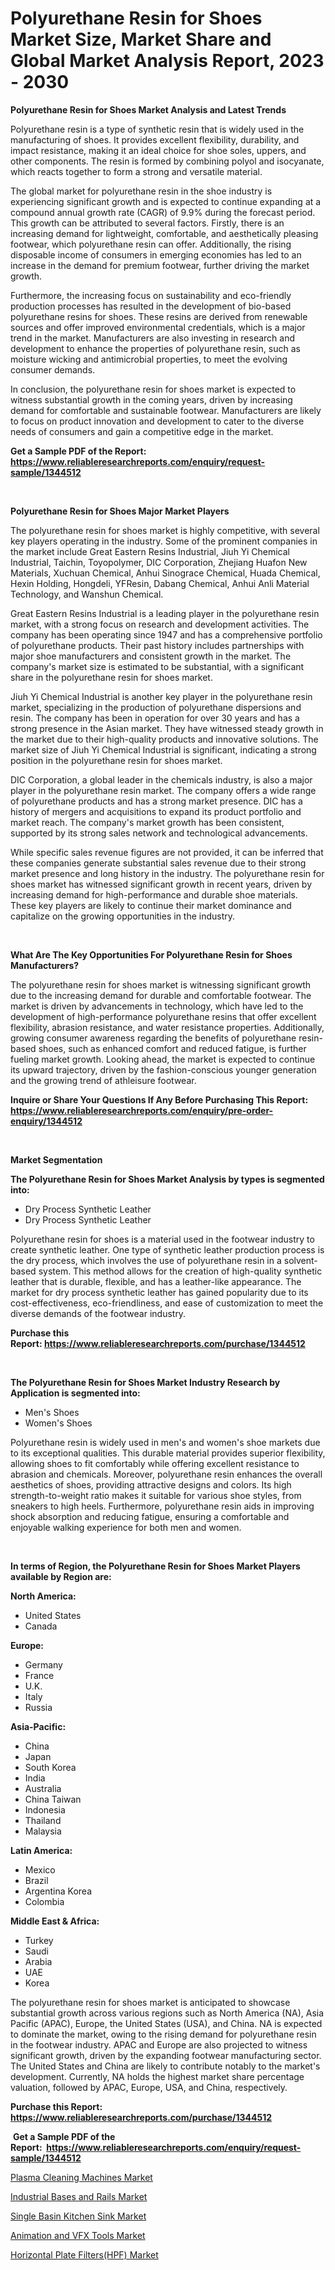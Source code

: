<p><h1>Polyurethane Resin for Shoes Market Size, Market Share and Global Market Analysis Report, 2023 - 2030</h1></p><p><strong>Polyurethane Resin for Shoes Market Analysis and Latest Trends</strong></p>
<p><p>Polyurethane resin is a type of synthetic resin that is widely used in the manufacturing of shoes. It provides excellent flexibility, durability, and impact resistance, making it an ideal choice for shoe soles, uppers, and other components. The resin is formed by combining polyol and isocyanate, which reacts together to form a strong and versatile material.</p><p>The global market for polyurethane resin in the shoe industry is experiencing significant growth and is expected to continue expanding at a compound annual growth rate (CAGR) of 9.9% during the forecast period. This growth can be attributed to several factors. Firstly, there is an increasing demand for lightweight, comfortable, and aesthetically pleasing footwear, which polyurethane resin can offer. Additionally, the rising disposable income of consumers in emerging economies has led to an increase in the demand for premium footwear, further driving the market growth.</p><p>Furthermore, the increasing focus on sustainability and eco-friendly production processes has resulted in the development of bio-based polyurethane resins for shoes. These resins are derived from renewable sources and offer improved environmental credentials, which is a major trend in the market. Manufacturers are also investing in research and development to enhance the properties of polyurethane resin, such as moisture wicking and antimicrobial properties, to meet the evolving consumer demands.</p><p>In conclusion, the polyurethane resin for shoes market is expected to witness substantial growth in the coming years, driven by increasing demand for comfortable and sustainable footwear. Manufacturers are likely to focus on product innovation and development to cater to the diverse needs of consumers and gain a competitive edge in the market.</p></p>
<p><strong>Get a Sample PDF of the Report:&nbsp; <a href="https://www.reliableresearchreports.com/enquiry/request-sample/1344512">https://www.reliableresearchreports.com/enquiry/request-sample/1344512</a></strong></p>
<p>&nbsp;</p>
<p><strong>Polyurethane Resin for Shoes Major Market Players</strong></p>
<p><p>The polyurethane resin for shoes market is highly competitive, with several key players operating in the industry. Some of the prominent companies in the market include Great Eastern Resins Industrial, Jiuh Yi Chemical Industrial, Taichin, Toyopolymer, DIC Corporation, Zhejiang Huafon New Materials, Xuchuan Chemical, Anhui Sinograce Chemical, Huada Chemical, Hexin Holding, Hongdeli, YFResin, Dabang Chemical, Anhui Anli Material Technology, and Wanshun Chemical.</p><p>Great Eastern Resins Industrial is a leading player in the polyurethane resin market, with a strong focus on research and development activities. The company has been operating since 1947 and has a comprehensive portfolio of polyurethane products. Their past history includes partnerships with major shoe manufacturers and consistent growth in the market. The company's market size is estimated to be substantial, with a significant share in the polyurethane resin for shoes market.</p><p>Jiuh Yi Chemical Industrial is another key player in the polyurethane resin market, specializing in the production of polyurethane dispersions and resin. The company has been in operation for over 30 years and has a strong presence in the Asian market. They have witnessed steady growth in the market due to their high-quality products and innovative solutions. The market size of Jiuh Yi Chemical Industrial is significant, indicating a strong position in the polyurethane resin for shoes market.</p><p>DIC Corporation, a global leader in the chemicals industry, is also a major player in the polyurethane resin market. The company offers a wide range of polyurethane products and has a strong market presence. DIC has a history of mergers and acquisitions to expand its product portfolio and market reach. The company's market growth has been consistent, supported by its strong sales network and technological advancements.</p><p>While specific sales revenue figures are not provided, it can be inferred that these companies generate substantial sales revenue due to their strong market presence and long history in the industry. The polyurethane resin for shoes market has witnessed significant growth in recent years, driven by increasing demand for high-performance and durable shoe materials. These key players are likely to continue their market dominance and capitalize on the growing opportunities in the industry.</p></p>
<p>&nbsp;</p>
<p><strong>What Are The Key Opportunities For Polyurethane Resin for Shoes Manufacturers?</strong></p>
<p><p>The polyurethane resin for shoes market is witnessing significant growth due to the increasing demand for durable and comfortable footwear. The market is driven by advancements in technology, which have led to the development of high-performance polyurethane resins that offer excellent flexibility, abrasion resistance, and water resistance properties. Additionally, growing consumer awareness regarding the benefits of polyurethane resin-based shoes, such as enhanced comfort and reduced fatigue, is further fueling market growth. Looking ahead, the market is expected to continue its upward trajectory, driven by the fashion-conscious younger generation and the growing trend of athleisure footwear.</p></p>
<p><strong>Inquire or Share Your Questions If Any Before Purchasing This Report: <a href="https://www.reliableresearchreports.com/enquiry/pre-order-enquiry/1344512">https://www.reliableresearchreports.com/enquiry/pre-order-enquiry/1344512</a></strong></p>
<p>&nbsp;</p>
<p><strong>Market Segmentation</strong></p>
<p><strong>The Polyurethane Resin for Shoes Market Analysis by types is segmented into:</strong></p>
<p><ul><li>Dry Process Synthetic Leather</li><li>Dry Process Synthetic Leather</li></ul></p>
<p><p>Polyurethane resin for shoes is a material used in the footwear industry to create synthetic leather. One type of synthetic leather production process is the dry process, which involves the use of polyurethane resin in a solvent-based system. This method allows for the creation of high-quality synthetic leather that is durable, flexible, and has a leather-like appearance. The market for dry process synthetic leather has gained popularity due to its cost-effectiveness, eco-friendliness, and ease of customization to meet the diverse demands of the footwear industry.</p></p>
<p><strong>Purchase this Report:&nbsp;<a href="https://www.reliableresearchreports.com/purchase/1344512">https://www.reliableresearchreports.com/purchase/1344512</a></strong></p>
<p>&nbsp;</p>
<p><strong>The Polyurethane Resin for Shoes Market Industry Research by Application is segmented into:</strong></p>
<p><ul><li>Men's Shoes</li><li>Women's Shoes</li></ul></p>
<p><p>Polyurethane resin is widely used in men's and women's shoe markets due to its exceptional qualities. This durable material provides superior flexibility, allowing shoes to fit comfortably while offering excellent resistance to abrasion and chemicals. Moreover, polyurethane resin enhances the overall aesthetics of shoes, providing attractive designs and colors. Its high strength-to-weight ratio makes it suitable for various shoe styles, from sneakers to high heels. Furthermore, polyurethane resin aids in improving shock absorption and reducing fatigue, ensuring a comfortable and enjoyable walking experience for both men and women.</p></p>
<p>&nbsp;</p>
<p><strong>In terms of Region, the Polyurethane Resin for Shoes Market Players available by Region are:</strong></p>
<p>
    <p> <strong> North America: </strong>
        <ul>
            <li>United States</li>
            <li>Canada</li>
        </ul>
        </p> 
    <p> <strong> Europe: </strong>
        <ul>
            <li>Germany</li>
            <li>France</li>
            <li>U.K.</li>
            <li>Italy</li>
            <li>Russia</li>
        </ul>
        </p> 
    <p> <strong> Asia-Pacific: </strong>
        <ul>
            <li>China</li>
            <li>Japan</li>
            <li>South Korea</li>
            <li>India</li>
            <li>Australia</li>
            <li>China Taiwan</li>
            <li>Indonesia</li>
            <li>Thailand</li>
            <li>Malaysia</li>
        </ul>
        </p> 
    <p> <strong> Latin America: </strong>
        <ul>
            <li>Mexico</li>
            <li>Brazil</li>
            <li>Argentina Korea</li>
            <li>Colombia</li>
        </ul>
        </p> 
    <p> <strong> Middle East & Africa: </strong>
        <ul>
            <li>Turkey</li>
            <li>Saudi</li>
            <li>Arabia</li>
            <li>UAE</li>
            <li>Korea</li>
        </ul>
    </p>
    </p>
<p><p>The polyurethane resin for shoes market is anticipated to showcase substantial growth across various regions such as North America (NA), Asia Pacific (APAC), Europe, the United States (USA), and China. NA is expected to dominate the market, owing to the rising demand for polyurethane resin in the footwear industry. APAC and Europe are also projected to witness significant growth, driven by the expanding footwear manufacturing sector. The United States and China are likely to contribute notably to the market's development. Currently, NA holds the highest market share percentage valuation, followed by APAC, Europe, USA, and China, respectively.</p></p>
<p><strong>Purchase this Report: <a href="https://www.reliableresearchreports.com/purchase/1344512">https://www.reliableresearchreports.com/purchase/1344512</a></strong></p>
<p>&nbsp;<strong>Get a Sample PDF of the Report:&nbsp;&nbsp;<a href="https://www.reliableresearchreports.com/enquiry/request-sample/1344512">https://www.reliableresearchreports.com/enquiry/request-sample/1344512</a></strong></p>
<p><strong></strong></p>
<p><p><a href="https://www.linkedin.com/pulse/plasma-cleaning-machines-market-insights-players-6uehe/">Plasma Cleaning Machines Market</a></p><p><a href="https://github.com/rahu1502/Market-Research-Report-List-1/blob/main/industrial-bases-and-rails-market.md">Industrial Bases and Rails Market</a></p><p><a href="https://medium.com/@rajuchacharp23/single-basin-kitchen-sink-market-size-growth-forecast-2023-2030-16aa4995f796">Single Basin Kitchen Sink Market</a></p><p><a href="https://github.com/rahu1505/Market-Research-Report-List-1/blob/main/animation-and-vfx-tools-market.md">Animation and VFX Tools Market</a></p><p><a href="https://www.linkedin.com/pulse/horizontal-plate-filtershpf-market-insights-players-forecast-hubre/">Horizontal Plate Filters(HPF) Market</a></p></p>